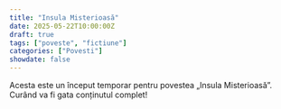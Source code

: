 ```yaml
---
title: "Insula Misterioasă"
date: 2025-05-22T10:00:00Z
draft: true
tags: ["poveste", "fictiune"]
categories: ["Povesti"]
showdate: false
---
```


Acesta este un început temporar pentru povestea „Insula Misterioasă”. Curând va fi gata conținutul complet!

